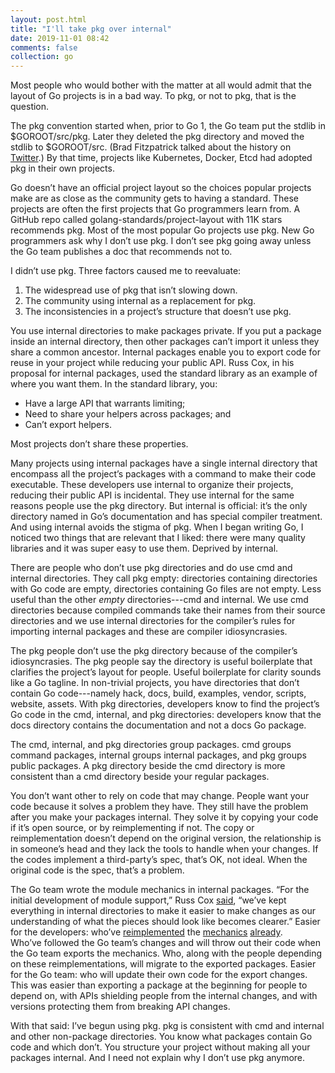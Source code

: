 ```yaml
---
layout: post.html
title: "I'll take pkg over internal"
date: 2019-11-01 08:42
comments: false
collection: go
---
```


Most people who would bother with the matter at all would admit that the layout of Go projects is in a bad way. To pkg, or not to pkg, that is the question.

The pkg convention started when, prior to Go 1, the Go team put the stdlib in $GOROOT/src/pkg. Later they deleted the pkg directory and moved the stdlib to $GOROOT/src. (Brad Fitzpatrick talked about the history on [Twitter](https://twitter.com/bradfitz/status/1039512487538970624).) By that time, projects like Kubernetes, Docker, Etcd had adopted pkg in their own projects.

Go doesn’t have an official project layout so the choices popular projects make are as close as the community gets to having a standard. These projects are often the first projects that Go programmers learn from. A GitHub repo called golang-standards/project-layout with 11K stars recommends pkg. Most of the most popular Go projects use pkg. New Go programmers ask why I don’t use pkg. I don’t see pkg going away unless the Go team publishes a doc that recommends not to.

I didn’t use pkg. Three factors caused me to reevaluate:

1. The widespread use of pkg that isn’t slowing down.
2. The community using internal as a replacement for pkg.
3. The inconsistencies in a project’s structure that doesn’t use pkg.

You use internal directories to make packages private. If you put a package inside an internal directory, then other packages can’t import it unless they share a common ancestor. Internal packages enable you to export code for reuse in your project while reducing your public API. Russ Cox, in his proposal for internal packages, used the standard library as an example of where you want them. In the standard library, you:

- Have a large API that warrants limiting;
- Need to share your helpers across packages; and
- Can’t export helpers.

Most projects don’t share these properties.

Many projects using internal packages have a single internal directory that encompass all the project’s packages with a command to make their code executable. These developers use internal to organize their projects, reducing their public API is incidental. They use internal for the same reasons people use the pkg directory. But internal is official: it’s the only directory named in Go’s documentation and has special compiler treatment. And using internal avoids the stigma of pkg. When I began writing Go, I noticed two things that are relevant that I liked: there were many quality libraries and it was super easy to use them. Deprived by internal.

There are people who don’t use pkg directories and do use cmd and internal directories. They call pkg empty: directories containing directories with Go code are empty, directories containing Go files are not empty. Less useful than the other _empty_ directories---cmd and internal. We use cmd directories because compiled commands take their names from their source directories and we use internal directories for the compiler’s rules for importing internal packages and these are compiler idiosyncrasies.

The pkg people don’t use the pkg directory because of the compiler’s idiosyncrasies. The pkg people say the directory is useful boilerplate that clarifies the project’s layout for people. Useful boilerplate for clarity sounds like a Go tagline. In non-trivial projects, you have directories that don’t contain Go code---namely hack, docs, build, examples, vendor, scripts, website, assets. With pkg directories, developers know to find the project’s Go code in the cmd, internal, and pkg directories: developers know that the docs directory contains the documentation and not a docs Go package.

The cmd, internal, and pkg directories group packages. cmd groups command packages, internal groups internal packages, and pkg groups public packages. A pkg directory beside the cmd directory is more consistent than a cmd directory beside your regular packages.

You don’t want other to rely on code that may change. People want your code because it solves a problem they have. They still have the problem after you make your packages internal. They solve it by copying your code if it’s open source, or by reimplementing if not. The copy or reimplementation doesn’t depend on the original version, the relationship is in someone’s head and they lack the tools to handle when your changes. If the codes implement a third-party’s spec, that’s OK, not ideal. When the original code is the spec, that’s a problem.

The Go team wrote the module mechanics in internal packages. “For the initial development of module support,” Russ Cox [said](https://github.com/golang/go/issues/31761#issue-438852898), “we’ve kept everything in internal directories to make it easier to make changes as our understanding of what the pieces should look like becomes clearer.” Easier for the developers: who’ve [reimplemented](https://github.com/rogpeppe/go-internal/tree/master/modfile) the [mechanics](https://github.com/uudashr/go-module) [already](https://github.com/sirkon/goproxy/tree/master/gomod). Who’ve followed the Go team’s changes and will throw out their code when the Go team exports the mechanics. Who, along with the people depending on these reimplementations, will migrate to the exported packages. Easier for the Go team: who will update their own code for the export changes. This was easier than exporting a package at the beginning for people to depend on, with APIs shielding people from the internal changes, and with versions protecting them from breaking API changes.

With that said: I’ve begun using pkg. pkg is consistent with cmd and internal and other non-package directories. You know what packages contain Go code and which don’t. You structure your project without making all your packages internal. And I need not explain why I don’t use pkg anymore.

